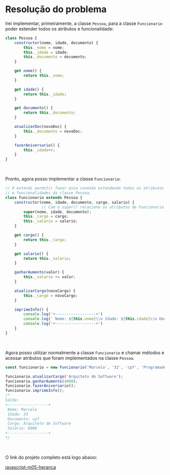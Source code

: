 # Resolução do problema

Irei implementar, primeiramente, a classe `Pessoa`, para a classe `Funcionario` poder estender todos os atributos e funcionalidade:

```jsx
class Pessoa {
    constructor(nome, idade, documento) {
        this._nome = nome;
        this._idade = idade;
        this._documento = documento;
    }

    get nome() {
        return this._nome; 
    }

    get idade() {
        return this._idade;
    }

    get documento() {
        return this._documento;
    }

    atualizarDoc(novoDoc) {
        this._documento = novoDoc;
    }

    fazerAniversario() {
        this._idade++;
    }
}
```

<br>

Pronto, agora posso implementar a classe `Funcionario`:

```jsx
// O extends permitir fazer essa conexão estendendo todos os atributos
// e funcionalidades da classe Pessoa.
class Funcionario extends Pessoa {
    constructor(nome, idade, documento, cargo, salario) {
				// Com o super() relaciono os atributos de Funcionario com a classe Perssoa
        super(nome, idade, documento);
        this._cargo = cargo;
        this._salario = salario;
    }

    get cargo() {
        return this._cargo;
    }

    get salario() {
        return this._salario;
    }

    ganharAumento(valor) {
        this._salario += valor;
    }

    atualizarCargo(novoCargo) {
        this._cargo = novoCargo;
    }

    imprimeInfo() {
        console.log('+------------------+')
        console.log(` Nome: ${this.nome}\\n Idade: ${this.idade}\\n Documento: ${this.documento}\\n Cargo: ${this._cargo}\\n Salário: ${this.salario}`);
        console.log('+------------------+')
    }
}
```

<br>

Agora posso utilizar normalmente a classe `Funcionario` e chamar métodos e acessar atributos que foram implementados na classe `Pessoa`.

```jsx
const funcionario = new Funcionario('Marcelo', '32', 'cpf', 'Programador', 4000.00);

funcionario.atualizarCargo('Arquiteto de Software');
funcionario.ganharAumento(4000);
funcionario.fazerAniversario();
funcionario.imprimeInfo();
/*
Saída:
+------------------+
 Nome: Marcelo
 Idade: 33
 Documento: cpf
 Cargo: Arquiteto de Software
 Salário: 8000
+------------------+
*/
```

<br>

O link do projeto completo está logo abaixo:

[javascript-m05-heranca](https://github.com/marcelofox4/formacao-acelerada-em-programacao-softex/tree/main/02-javascript/m5-programacao-orientada-a-objetos/20-trabalho/heranca-m5/javascript-m05-heranca)

